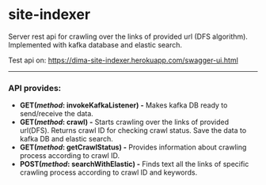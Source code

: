 # site-indexer
Server rest api for crawling over the links of provided url (DFS algorithm). Implemented with kafka database and elastic search.

Test api on: https://dima-site-indexer.herokuapp.com/swagger-ui.html

----------------
###  API provides:
* **GET(_method_: invokeKafkaListener) -** Makes kafka DB ready to send/receive the data.
* **GET(_method_: crawl) -** Starts crawling over the links of provided url(DFS). Returns crawl ID for checking crawl status. Save the data to kafka DB and elastic search.
* **GET(_method_: getCrawlStatus) -** Provides information about crawling process according to crawl ID.
* **POST(_method_: searchWithElastic) -** Finds text all the links of specific crawling process according to crawl ID and keywords.
